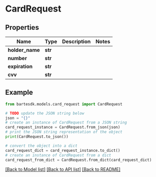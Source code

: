 # CardRequest


## Properties

Name | Type | Description | Notes
------------ | ------------- | ------------- | -------------
**holder_name** | **str** |  | 
**number** | **str** |  | 
**expiration** | **str** |  | 
**cvv** | **str** |  | 

## Example

```python
from bartesdk.models.card_request import CardRequest

# TODO update the JSON string below
json = "{}"
# create an instance of CardRequest from a JSON string
card_request_instance = CardRequest.from_json(json)
# print the JSON string representation of the object
print(CardRequest.to_json())

# convert the object into a dict
card_request_dict = card_request_instance.to_dict()
# create an instance of CardRequest from a dict
card_request_from_dict = CardRequest.from_dict(card_request_dict)
```
[[Back to Model list]](../README.md#documentation-for-models) [[Back to API list]](../README.md#documentation-for-api-endpoints) [[Back to README]](../README.md)


